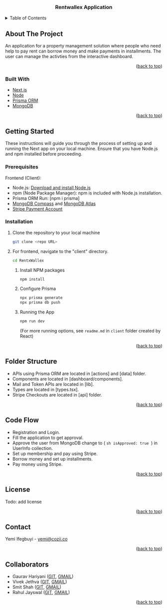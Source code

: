 <a name="readme-top"></a>


<!-- PROJECT LOGO -->
<br />
<div align="center">

  <h3 align="center">Rentwallex Application</h3>

 
</div>



<!-- TABLE OF CONTENTS -->
<details>
  <summary>Table of Contents</summary>
  <ol>
    <li>
      <a href="#about-the-project">About The Project</a>
      <ul>
        <li><a href="#built-with">Built With</a></li>
      </ul>
    </li>
    <li>
      <a href="#getting-started">Getting Started</a>
      <ul>
        <li><a href="#prerequisites">Prerequisites</a></li>
        <li><a href="#installation">Installation</a></li>
      </ul>
    </li>
    <li><a href="#license">License</a></li>
    <li><a href="#contact">Contact</a></li>
    <li><a href="#collaborators">Collaborators</a></li>
  </ol>
</details>



<!-- ABOUT THE PROJECT -->
## About The Project

An application for a property management solution where people who need help to pay rent can borrow money and make payments in installments. The user can manage the activties from the interactive dashboard.


<p align="right">(<a href="#readme-top">back to top</a>)</p>


### Built With

* [Next.js](https://nextjs.org/)
* [Node](https://nodejs.org/en)
* [Prisma ORM](https://www.prisma.io/)
* [MongoDB](https://www.mongodb.com/)


<p align="right">(<a href="#readme-top">back to top</a>)</p>



<!-- GETTING STARTED -->
## Getting Started

These instructions will guide you through the process of setting up and running the Next app on your local machine. Ensure that you have Node.js and npm installed before proceeding.

### Prerequisites
Frontend (Client):
* Node.js: [Download and install Node.js](https://nodejs.org/en)
* npm (Node Package Manager): npm is included with Node.js installation.
* Prisma ORM Run: [npm i prisma]
* [MongoDB Compass](https://www.mongodb.com/products/tools/compass) and [ MongoDB Atlas](https://www.mongodb.com/atlas)
* [Stripe Payment Account](https://stripe.com/en-ca)

### Installation

1. Clone the repository to your local machine
    ```sh
    git clone <repo URL>
    ```
2. For frontend, navigate to the "client" directory.
   ```sh
   cd RentxWallex
   ```
    1. Install NPM packages
        ```sh
        npm install
        ```
    2. Configure Prisma
        ```sh
        npx prisma generate
        npx prisma db push
        ```
    3. Running the App
       ```sh
       npm run dev
       ```
        (For more running options, see `readme.md` in `client` folder created by React)



<p align="right">(<a href="#readme-top">back to top</a>)</p>

## Folder Structure

* APIs using Prisma ORM are located in [actions] and [data] folder.
* Components are located in [dashboard/components].
* Mail and Token APIs are located in [lib].
* Types are located in [types.tsx].
* Stripe Checkouts are located in [api] folder.

<p align="right">(<a href="#readme-top">back to top</a>)</p>

## Code Flow

* Registration and Login.
* Fill the application to get approval.
* Approve the user from MongoDB change to ( ```sh
       isApproved: true
       ```) in UserInfo collection.
* Set up membership and pay using Stripe.
* Borrow money and set up installments.
* Pay money using Stripe.

<p align="right">(<a href="#readme-top">back to top</a>)</p>

<!-- LICENSE -->
## License
Todo: add license
<!-- Distributed under the MIT License. See `LICENSE.txt` for more information. -->

<p align="right">(<a href="#readme-top">back to top</a>)</p>



<!-- CONTACT -->
## Contact

Yemi Ifegbuyi - yemi@cozii.co



<p align="right">(<a href="#readme-top">back to top</a>)</p>



<!-- CONTACT -->
## Collaborators

- Gaurav Hariyani ([GIT](https://github.com/RagnarGV), [GMAIL](mailto:gauravhariyani12.gh@gmail.com))
- Vivek Jethva ([GIT](https://github.com/vivekhjtv), [GMAIL](mailto:vivekhjtv18@gmail.com ))
- Smit Shah ([GIT](https://github.com/SmitShah2001), [GMAIL](mailto:smitdshah1901@gmail.com ))
- Rahul Jayswal ([GIT](https://github.com/Rahul21j), [GMAIL](mailto:rahul1353rkj@gmail.com))




<p align="right">(<a href="#readme-top">back to top</a>)</p>

